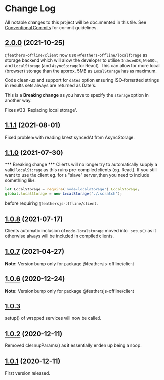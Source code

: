 # Change Log

All notable changes to this project will be documented in this file.
See [Conventional Commits](https://conventionalcommits.org) for commit guidelines.

## [2.0.0](http://github.com/feathersjs-offline/owndata-ownnet/packages/client/compare/v1.1.1...v2.0.0) (2021-10-25)

`@feathers-offline/client` now use `@feathers-offline/localforage` as storage
backend which will allow the developer to utilise `IndexedDB`, `WebSQL`, and
`LocalStorage` (and `AsyncStorage`for React). This can allow for more local
(browser) storage than the approx. 5MB as `LocalStorage` has as maximum.

Code clean-up and support for `dates` option ensuring ISO-formatted strings in
results sets always are returned as Date's.

This is a **Breaking change** as you have to specify the `storage` option in another way.

Fixes #33 'Replacing local storage'.
## [1.1.1](http://github.com/feathersjs-offline/owndata-ownnet/packages/client/compare/v1.1.0...v1.1.1) (2021-08-01)
Fixed problem with reading latest syncedAt from AsyncStorage.

## [1.1.0](http://github.com/feathersjs-offline/owndata-ownnet/packages/client/compare/v1.0.7...v1.0.8) (2021-07-30)

*** Breaking change *** Clients will no longer try to automatically supply a
valid `localStorage` as this ruins pre-compiled clients (eg. React). If you
still want to use the client eg. for a "slave" server, then you need to include
something like:
``` js
let LocalStorage = require('node-localstorage').LocalStorage;
global.localStorage = new LocalStorage('./.scratch');
```
before requiring `@feathersjs-offline/client`.
## [1.0.8](http://github.com/feathersjs-offline/owndata-ownnet/packages/client/compare/v1.0.7...v1.0.8) (2021-07-17)

Clients automatic inclusion of `node-localstorage` moved into `_setup()` as it
otherwise always will be included in compiled clients.


## [1.0.7](http://github.com/feathersjs-offline/owndata-ownnet/packages/client/compare/v1.0.3...v1.0.7) (2021-04-27)

**Note:** Version bump only for package @feathersjs-offline/client





## [1.0.6](http://github.com/feathersjs-offline/owndata-ownnet/packages/client/compare/v1.0.3...v1.0.6) (2020-12-24)

**Note:** Version bump only for package @feathersjs-offline/client





## [1.0.3](http://github.com/feathersjs-offline/compare/v1.0.2...v1.0.3)
setup() of wrapped services will now be called.

## [1.0.2](http://github.com/feathersjs-offline/owndata-ownnet/packages/client/compare/v1.0.1...v1.0.2) (2020-12-11)

Removed cleanupParams() as it essentially enden up being a noop.

## [1.0.1](http://github.com/feathersjs-offline/owndata-ownnet/packages/client/compare/v1.0.0...v1.0.1) (2020-12-11)

First version released.
